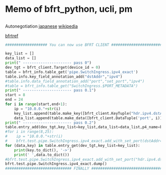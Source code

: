 # Memo of bfrt_python, ucli, pm
##
Autonegotiation
[japanese](https://fujikura-solutions.co.jp/technology/tcate/auto-negotiation/)
[wikipedia](https://ja.wikipedia.org/wiki/%E3%82%AA%E3%83%BC%E3%83%88%E3%83%8D%E3%82%B4%E3%82%B7%E3%82%A8%E3%83%BC%E3%82%B7%E3%83%A7%E3%83%B3)

[bfrtref](https://github.com/zhaoyboo/p4-tofino-examples/blob/main/bri_handle/test.py#L171)
```python
################### You can now use BFRT CLIENT ###########################

key_list = []
data_list = []
print(" ---------------------- pass 0")
dev_tgt = bfrt_client.Target(device_id = 0)
table = bfrt_info.table_get('pipe.SwitchIngress.ipv4_exact')
table.info.key_field_annotation_add("dstAddr","ipv4")
#table.info.data_field_annotation_add("port","set_port","ipv4")
#table = bfrt_info.table_get("SwitchIngress.$PORT_METADATA")
print(" ---------------------- pass 0.1")
start = 8
end = 24
for i in range(start,end+1):
    ip = "10.0.0."+str(i)
    key_list.append(table.make_key([bfrt_client.KeyTuple("hdr.ipv4.dstAddr", ip)]))
    data_list.append(table.make_data([bfrt_client.DataTuple('port', i)],"SwitchIngress.set_port"))
print(" ---------------------- pass 0.2")
table.entry_add(dev_tgt,key_list=key_list,data_list=data_list,p4_name=bfrt_info.p4_name_get())
#for i in range(8,25):
#    ip = "10.0.0."+str(i)
#    bfrt.test.pipe.SwitchIngress.ipv4_exact.add_with_set_port(dstAddr=ip,port=i)
for (data,key) in table.entry_get(dev_tgt,key_list=key_list):
    print(key.to_dict(), '->')
    print(' ',data.to_dict())
#bfrt.test.pipe.SwitchIngress.ipv4_exact.add_with_set_port("hdr.ipv4.dstAddr"==0xa0000010,10)
bfrt.test.pipe.SwitchIngress.ipv4_exact.dump()
############################## FINALLY ####################################

```